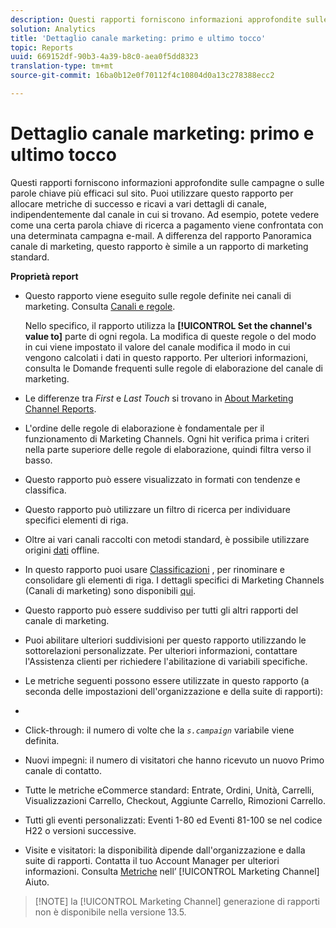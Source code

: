 ```yaml
---
description: Questi rapporti forniscono informazioni approfondite sulle campagne o sulle parole chiave più efficaci sul sito. Puoi utilizzare questo rapporto per allocare metriche di successo e ricavi a vari dettagli di canale, indipendentemente dal canale in cui si trovano. Ad esempio, potete vedere come una certa parola chiave di ricerca a pagamento viene confrontata con una determinata campagna e-mail. A differenza del rapporto Panoramica canale di marketing, questo rapporto è simile a un rapporto di marketing standard.
solution: Analytics
title: 'Dettaglio canale marketing: primo e ultimo tocco'
topic: Reports
uuid: 669152df-90b3-4a39-b8c0-aea0f5dd8323
translation-type: tm+mt
source-git-commit: 16ba0b12e0f70112f4c10804d0a13c278388ecc2

---
```



# Dettaglio canale marketing: primo e ultimo tocco

Questi rapporti forniscono informazioni approfondite sulle campagne o sulle parole chiave più efficaci sul sito. Puoi utilizzare questo rapporto per allocare metriche di successo e ricavi a vari dettagli di canale, indipendentemente dal canale in cui si trovano. Ad esempio, potete vedere come una certa parola chiave di ricerca a pagamento viene confrontata con una determinata campagna e-mail. A differenza del rapporto Panoramica canale di marketing, questo rapporto è simile a un rapporto di marketing standard.

**Proprietà report**

* Questo rapporto viene eseguito sulle regole definite nei canali di marketing. Consulta [Canali e regole](https://marketing.adobe.com/resources/help/en_US/mchannel/c_channels_rules.html).

   Nello specifico, il rapporto utilizza la **[!UICONTROL Set the channel's value to]** parte di ogni regola. La modifica di queste regole o del modo in cui viene impostato il valore del canale modifica il modo in cui vengono calcolati i dati in questo rapporto. Per ulteriori informazioni, consulta le [](https://marketing.adobe.com/resources/help/en_US/mchannel/c_faq.html)Domande frequenti sulle regole di elaborazione del canale di marketing.

* Le differenze tra *First* e *Last Touch* si trovano in [About Marketing Channel Reports](https://marketing.adobe.com/resources/help/en_US/mchannel/c_overview.html).

* L'ordine delle regole di elaborazione è fondamentale per il funzionamento di Marketing Channels. Ogni hit verifica prima i criteri nella parte superiore delle regole di elaborazione, quindi filtra verso il basso.
* Questo rapporto può essere visualizzato in formati con tendenze e classifica.
* Questo rapporto può utilizzare un filtro di ricerca per individuare specifici elementi di riga.
* Oltre ai vari canali raccolti con metodi standard, è possibile utilizzare origini [dati](https://marketing.adobe.com/resources/help/en_US/mchannel/c_overview_online_offline.html) offline.
* In questo rapporto puoi usare [Classificazioni](https://marketing.adobe.com/resources/help/en_US/reference/classifications.html) , per rinominare e consolidare gli elementi di riga. I dettagli specifici di Marketing Channels (Canali di marketing) sono disponibili [qui](https://marketing.adobe.com/resources/help/en_US/mchannel/t_classifications.html).

* Questo rapporto può essere suddiviso per tutti gli altri rapporti del canale di marketing.
* Puoi abilitare ulteriori suddivisioni per questo rapporto utilizzando le sottorelazioni personalizzate. Per ulteriori informazioni, contattare l'Assistenza clienti per richiedere l'abilitazione di variabili specifiche.
* Le metriche seguenti possono essere utilizzate in questo rapporto (a seconda delle impostazioni dell'organizzazione e della suite di rapporti):
* 

   * Click-through: il numero di volte che la *`s.campaign`* variabile viene definita.
   * Nuovi impegni: il numero di visitatori che hanno ricevuto un nuovo Primo canale di contatto.
   * Tutte le metriche eCommerce standard: Entrate, Ordini, Unità, Carrelli, Visualizzazioni Carrello, Checkout, Aggiunte Carrello, Rimozioni Carrello.
   * Tutti gli eventi personalizzati: Eventi 1-80 ed Eventi 81-100 se nel codice H22 o versioni successive.
   * Visite e visitatori: la disponibilità dipende dall'organizzazione e dalla suite di rapporti. Contatta il tuo Account Manager per ulteriori informazioni.
   Consulta [Metriche](https://marketing.adobe.com/resources/help/en_US/mchannel/c_overview_metrics.html) nell’ [!UICONTROL Marketing Channel] Aiuto.

> [!NOTE] la [!UICONTROL Marketing Channel] generazione di rapporti non è disponibile nella versione 13.5.

